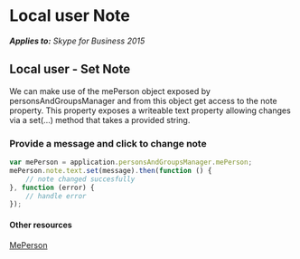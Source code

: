 
# Local user Note


 _**Applies to:** Skype for Business 2015_

## Local user - Set Note

We can make use of the mePerson object exposed by personsAndGroupsManager and from this object get access to the note property.  This property exposes a writeable text property allowing changes via a set(...) method that takes a provided string.

### Provide a message and click to change note

```js
var mePerson = application.personsAndGroupsManager.mePerson;
mePerson.note.text.set(message).then(function () {
    // note changed succesfully 
}, function (error) {
    // handle error
});
```

#### Other resources

[MePerson]( https://ucwa.skype.com/reference/WebSDK/interfaces/_s4b_sdk_d_.jcafe.meperson.html)
